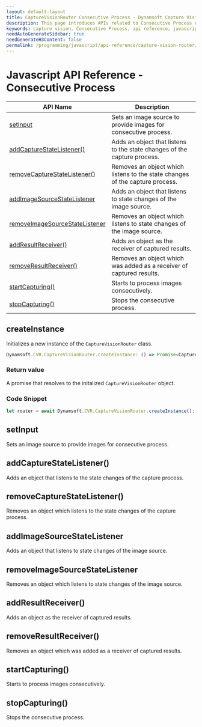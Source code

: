 ```yaml
---
layout: default-layout
title: CaptureVisionRouter Consecutive Process - Dynamsoft Capture Vision JavaScript Edition API
description: This page introduces APIs related to Consecutive Process of Dynamsoft Capture Vision JavaScript Edition.
keywords: capture vision, Consecutive Process, api reference, javascript, js
needAutoGenerateSidebar: true
needGenerateH3Content: false
permalink: /programming/javascript/api-reference/capture-vision-router/multiple-file-processing.html
---
```


# Javascript API Reference - Consecutive Process

| API Name                                                          | Description                                                                  |
| ----------------------------------------------------------------- | ---------------------------------------------------------------------------- |
| [setInput](#setinput)                                             | Sets an image source to provide images for consecutive process.              |
| [addCaptureStateListener()](#addcapturestatelistener)             | Adds an object that listens to the state changes of the capture process.     |
| [removeCaptureStateListener()](#removecapturestatelistener)       | Removes an object which listens to the state changes of the capture process. |
| [addImageSourceStateListener](#addimagesourcestatelistener)       | Adds an object that listens to state changes of the image source.            |
| [removeImageSourceStateListener](#removeimagesourcestatelistener) | Removes an object which listens to state changes of the image source.        |
| [addResultReceiver()](#addresultreceiver)                         | Adds an object as the receiver of captured results.                          |
| [removeResultReceiver()](#removeresultreceiver)                   | Removes an object which was added as a receiver of captured results.         |
| [startCapturing()](#startcapturing)                               | Starts to process images consecutively.                                      |
| [stopCapturing()](#stopcapturing)                                 | Stops the consecutive process.                                               |

## createInstance

Initializes a new instance of the `CaptureVisionRouter` class.

```typescript
Dynamsoft.CVR.CaptureVisionRouter.createInstance: () => Promise<CaptureVisionRouter>;
```

### Return value

A promise that resolves to the initalized `CaptureVisionRouter` object.

### Code Snippet

```js
let router = await Dynamsoft.CVR.CaptureVisionRouter.createInstance();
```

## setInput

Sets an image source to provide images for consecutive process.

## addCaptureStateListener()

Adds an object that listens to the state changes of the capture process.

## removeCaptureStateListener()

Removes an object which listens to the state changes of the capture process.

## addImageSourceStateListener

Adds an object that listens to state changes of the image source.

## removeImageSourceStateListener

Removes an object which listens to state changes of the image source.

## addResultReceiver()

Adds an object as the receiver of captured results.

## removeResultReceiver()

Removes an object which was added as a receiver of captured results.

## startCapturing()

Starts to process images consecutively.

## stopCapturing()

Stops the consecutive process.
